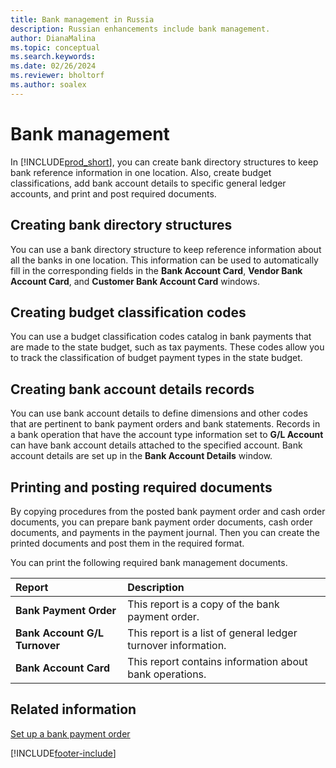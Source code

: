 ```yaml
---
title: Bank management in Russia
description: Russian enhancements include bank management.
author: DianaMalina
ms.topic: conceptual
ms.search.keywords:
ms.date: 02/26/2024
ms.reviewer: bholtorf
ms.author: soalex
---
```


# Bank management

In [!INCLUDE[prod_short](../../includes/prod_short.md)], you can create bank directory structures to keep bank reference information in one location. Also, create budget classifications, add bank account details to specific general ledger accounts, and print and post required documents.

## Creating bank directory structures

You can use a bank directory structure to keep reference information about all the banks in one location. This information can be used to automatically fill in the corresponding fields in the **Bank Account Card**, **Vendor Bank Account Card**, and **Customer Bank Account Card** windows.

## Creating budget classification codes

You can use a budget classification codes catalog in bank payments that are made to the state budget, such as tax payments. These codes allow you to track the classification of budget payment types in the state budget.

 
## Creating bank account details records

You can use bank account details to define dimensions and other codes that are pertinent to bank payment orders and bank statements. Records in a bank operation that have the account type information set to **G/L Account** can have bank account details attached to the specified account. Bank account details are set up in the **Bank Account Details** window.

 
## Printing and posting required documents

By copying procedures from the posted bank payment order and cash order documents, you can prepare bank payment order documents, cash order documents, and payments in the payment journal. Then you can create the printed documents and post them in the required format.

 
You can print the following required bank management documents. 

| Report                        | Description                                                  |
| :---------------------------- | :----------------------------------------------------------- |
| **Bank Payment Order**        | This report is a copy of the bank payment order.             |
| **Bank Account G/L Turnover** | This report is a list of general ledger turnover information. |
| **Bank Account Card**         | This report contains information about bank operations.      |

 

## Related information 

[Set up a bank payment order](How-to-Set-Up-a-Bank-Payment-Order.md)


[!INCLUDE[footer-include](../../includes/footer-banner.md)]
